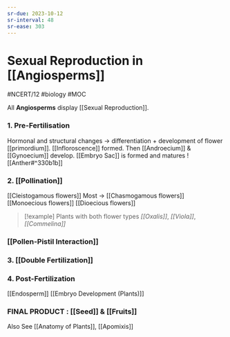```yaml
---
sr-due: 2023-10-12
sr-interval: 48
sr-ease: 303
---
```

# Sexual Reproduction in [[Angiosperms]]
#NCERT/12 #biology #MOC 

All **Angiosperms** display [[Sexual Reproduction]].

### 1. Pre-Fertilisation
Hormonal and structural changes -> differentiation + development of flower [[primordium]]. 
[[Infloroscence]] formed.
Then [[Androecium]] & [[Gynoecium]] develop.
[[Embryo Sac]] is formed and matures
![[Anther#^330b1b]]

### 2. [[Pollination]]
[[Cleistogamous flowers]]
Most -> [[Chasmogamous flowers]]
[[Monoecious flowers]]
[[Dioecious flowers]]

> [!example] Plants with both flower types
> *[[Oxalis]]*, *[[Viola]]*, *[[Commelina]]*

### [[Pollen-Pistil Interaction]]
### 3. [[Double Fertilization]]
### 4. Post-Fertilization
[[Endosperm]]
[[Embryo Development (Plants)]]

### FINAL PRODUCT : [[Seed]] & [[Fruits]]

Also See [[Anatomy of Plants]], [[Apomixis]] 